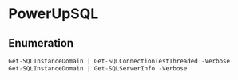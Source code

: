 # PowerUpSQL

## Enumeration

```csharp
Get-SQLInstanceDomain | Get-SQLConnectionTestThreaded -Verbose
Get-SQLInstanceDomain | Get-SQLServerInfo -Verbose
```

